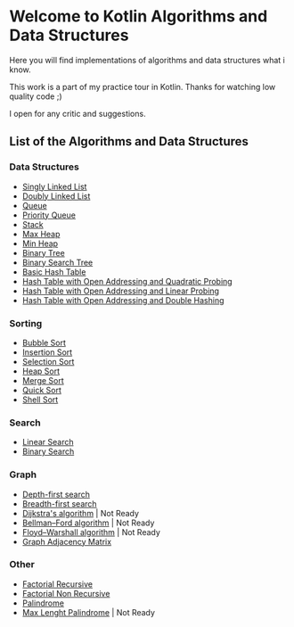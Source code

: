 # Welcome to Kotlin Algorithms and Data Structures
Here you will find implementations of algorithms and data structures what i know.

This work is a part of my practice tour in Kotlin. Thanks for watching low quality code ;)

I open for any critic and suggestions.

## List of the Algorithms and Data Structures

### Data Structures

- [Singly Linked List](src/main/kotlin/structures/SinglyLinkedList.kt)
- [Doubly Linked List](src/main/kotlin/structures/DoublyLinkedList.kt)
- [Queue](src/main/kotlin/structures/Queue.kt)
- [Priority Queue](src/main/kotlin/structures/PriorityQueue.kt)
- [Stack](src/main/kotlin/structures/Stack.kt)
- [Max Heap](src/main/kotlin/structures/MaxHeap.kt)
- [Min Heap](src/main/kotlin/structures/MinHeap.kt)
- [Binary Tree](src/main/kotlin/structures/BinaryTree.kt)
- [Binary Search Tree](src/main/kotlin/structures/BinarySearchTree.kt)
- [Basic Hash Table](src/main/kotlin/structures/BasicHashTable.kt)
- [Hash Table with Open Addressing and Quadratic Probing](src/main/kotlin/structures/HashTableOpenAddressingQuadraticProbing.kt)
- [Hash Table with Open Addressing and Linear Probing](src/main/kotlin/structures/HashTableOpenAddressingLinearProbing.kt)
- [Hash Table with Open Addressing and Double Hashing](src/main/kotlin/structures/HashTableOpenAddressingDoubleHashing.kt)


### Sorting

- [Bubble Sort](src/main/kotlin/algorithms/sort/BubbleSort.kt)
- [Insertion Sort](src/main/kotlin/algorithms/sort/InsertionSort.kt)
- [Selection Sort](src/main/kotlin/algorithms/sort/SelectionSort.kt)
- [Heap Sort](src/main/kotlin/algorithms/sort/HeapSort.kt)
- [Merge Sort](src/main/kotlin/algorithms/sort/MergeSort.kt)
- [Quick Sort](src/main/kotlin/algorithms/sort/QuickSort.kt)
- [Shell Sort](src/main/kotlin/algorithms/sort/ShellSort.kt)


### Search

- [Linear Search](src/main/kotlin/algorithms/search/LinearSearch.kt)
- [Binary Search](src/main/kotlin/algorithms/search/BinarySearch.kt)


### Graph

- [Depth-first search](src/main/kotlin/algorithms/graph/DFS.kt)
- [Breadth-first search](src/main/kotlin/algorithms/graph/BFS.kt)
- [Dijkstra's algorithm](src/main/kotlin/algorithms/graph/Dijkstra.kt) | Not Ready
- [Bellman–Ford algorithm](src/main/kotlin/algorithms/graph/BellmanFord.kt) | Not Ready
- [Floyd–Warshall algorithm](src/main/kotlin/algorithms/graph/FloydWarshall.kt) | Not Ready
- [Graph Adjacency Matrix](src/main/kotlin/algorithms/graph/GraphAdjacencyMatrix.kt)


### Other

- [Factorial Recursive](src/main/kotlin/algorithms/other/FactorialRecursive.kt)
- [Factorial Non Recursive](src/main/kotlin/algorithms/other/FactorialNonRecursive.kt)
- [Palindrome](src/main/kotlin/algorithms/other/Palindrome.kt)
- [Max Lenght Palindrome](src/main/kotlin/algorithms/other/MaxLenghtPalindrome.kt) | Not Ready



